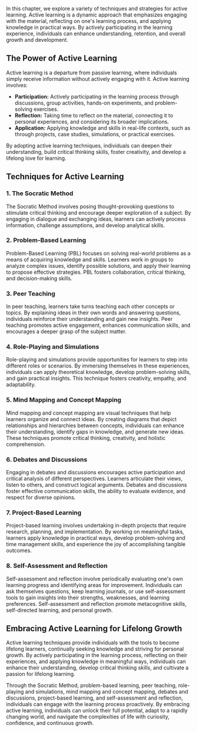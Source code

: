 
In this chapter, we explore a variety of techniques and strategies for active learning. Active learning is a dynamic approach that emphasizes engaging with the material, reflecting on one's learning process, and applying knowledge in practical ways. By actively participating in the learning experience, individuals can enhance understanding, retention, and overall growth and development.

The Power of Active Learning
----------------------------

Active learning is a departure from passive learning, where individuals simply receive information without actively engaging with it. Active learning involves:

* **Participation:** Actively participating in the learning process through discussions, group activities, hands-on experiments, and problem-solving exercises.
* **Reflection:** Taking time to reflect on the material, connecting it to personal experiences, and considering its broader implications.
* **Application:** Applying knowledge and skills in real-life contexts, such as through projects, case studies, simulations, or practical exercises.

By adopting active learning techniques, individuals can deepen their understanding, build critical thinking skills, foster creativity, and develop a lifelong love for learning.

Techniques for Active Learning
------------------------------

### 1. **The Socratic Method**

The Socratic Method involves posing thought-provoking questions to stimulate critical thinking and encourage deeper exploration of a subject. By engaging in dialogue and exchanging ideas, learners can actively process information, challenge assumptions, and develop analytical skills.

### 2. **Problem-Based Learning**

Problem-Based Learning (PBL) focuses on solving real-world problems as a means of acquiring knowledge and skills. Learners work in groups to analyze complex issues, identify possible solutions, and apply their learning to propose effective strategies. PBL fosters collaboration, critical thinking, and decision-making skills.

### 3. **Peer Teaching**

In peer teaching, learners take turns teaching each other concepts or topics. By explaining ideas in their own words and answering questions, individuals reinforce their understanding and gain new insights. Peer teaching promotes active engagement, enhances communication skills, and encourages a deeper grasp of the subject matter.

### 4. **Role-Playing and Simulations**

Role-playing and simulations provide opportunities for learners to step into different roles or scenarios. By immersing themselves in these experiences, individuals can apply theoretical knowledge, develop problem-solving skills, and gain practical insights. This technique fosters creativity, empathy, and adaptability.

### 5. **Mind Mapping and Concept Mapping**

Mind mapping and concept mapping are visual techniques that help learners organize and connect ideas. By creating diagrams that depict relationships and hierarchies between concepts, individuals can enhance their understanding, identify gaps in knowledge, and generate new ideas. These techniques promote critical thinking, creativity, and holistic comprehension.

### 6. **Debates and Discussions**

Engaging in debates and discussions encourages active participation and critical analysis of different perspectives. Learners articulate their views, listen to others, and construct logical arguments. Debates and discussions foster effective communication skills, the ability to evaluate evidence, and respect for diverse opinions.

### 7. **Project-Based Learning**

Project-based learning involves undertaking in-depth projects that require research, planning, and implementation. By working on meaningful tasks, learners apply knowledge in practical ways, develop problem-solving and time management skills, and experience the joy of accomplishing tangible outcomes.

### 8. **Self-Assessment and Reflection**

Self-assessment and reflection involve periodically evaluating one's own learning progress and identifying areas for improvement. Individuals can ask themselves questions, keep learning journals, or use self-assessment tools to gain insights into their strengths, weaknesses, and learning preferences. Self-assessment and reflection promote metacognitive skills, self-directed learning, and personal growth.

Embracing Active Learning for Lifelong Growth
---------------------------------------------

Active learning techniques provide individuals with the tools to become lifelong learners, continually seeking knowledge and striving for personal growth. By actively participating in the learning process, reflecting on their experiences, and applying knowledge in meaningful ways, individuals can enhance their understanding, develop critical thinking skills, and cultivate a passion for lifelong learning.

Through the Socratic Method, problem-based learning, peer teaching, role-playing and simulations, mind mapping and concept mapping, debates and discussions, project-based learning, and self-assessment and reflection, individuals can engage with the learning process proactively. By embracing active learning, individuals can unlock their full potential, adapt to a rapidly changing world, and navigate the complexities of life with curiosity, confidence, and continuous growth.
